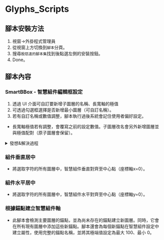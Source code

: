 # Glyphs_Scripts

## 腳本安裝方法

1. 視窗->外掛程式管理員
2. 從視窗上方切換到`腳本`分頁。
3. 搜尋`殷慈遠的腳本集`找到後點選左側的安裝按鈕。
4. Done。

## 腳本內容

### SmartBBox - 智慧組件編輯框設定

1. 透過 UI 介面可自訂要新增子圖層的名稱、長寬軸的極值
2. 可透過勾選框選擇是否新增最小圖層（可自訂名稱）。
3. 若有自訂名稱或數值調整，腳本執行過後系統會記住使用者偏好設定。 
- 長寬軸極值若有調整，會覆寫之前的設定數值。子圖層改名會另外新增圖層並與極值配對（原子圖層會保留）。


<details> <summary>發想&解決過程</summary>

這兩天花了一些時間研究 Glyphs 的腳本語法，對於去年曾經提到智慧型部件設定繁瑣的問題終於解決了。在此分享一下我的解決歷程。

---

在我去年對於這個問題錄製了 [發問影片](https://youtu.be/A97dZtYgmAA) 總之就是為了製作可變形的智慧型部件需要新增圖層、為它們命名、設定軸屬性和配對圖層，太多繁瑣的步驟希望能透過腳本快速完成。

這是我在 Glyphs 論壇的 [發問主題](https://forum.glyphsapp.com/t/about-the-height-and-width-values-of-smart-component/20402)。

---

我把腳本拆成兩個部分解決，圖層部分以及智慧型部件設定的部分。

---

圖層部分我參考了 [mekkablue 腳本集](https://github.com/mekkablue/Glyphs-Scripts) 裡面的 Insert Layers 腳本（在 Interpolation 分類中），作者將選項寫成一套ＵＩ，我只截取了生成的部分改成符合自己需求的語法


---

最後是智慧型部件設定的部分，起先我找到了官網提供的語法集，裡面確實提供了我需要的功能：[設定軸屬性](https://docu.glyphsapp.com/#GSGlyph.smartComponentAxes) 和 [配對圖層](https://docu.glyphsapp.com/#GSLayer.smartComponentPoleMapping)。


但是設定軸屬性的部分，我複製了範例的語法卻在 Glyphs 中無法順利運行。於是我用語法中的幾個關鍵字在官方論壇中尋找，發現了這篇文章。

時間來到今年中，中國的設計師提出了相同的 [發問主題](https://forum.glyphsapp.com/t/automate-script-for-layer-settings-of-smart-component/23011/6)，或許是問題描述的比較完整所以得到了解決。

裡面提供的語法成為我需要的腳本最後一塊拼圖，這個腳本終於能在未來的造字過程中成功幫我省下很多時間。

</details>

### 組件垂直居中

- 將選取字符的所有圖層中，智慧組件垂直對齊至中心點（座標軸x=0）。

### 組件水平居中

- 將選取字符的所有圖層中，智慧組件水平對齊至中心點（座標軸y=0）。

### 根據錨點建立智慧組件軸

- 此腳本會檢測主要圖層的錨點，並為尚未存在的錨點建立新圖層。同時，它會在所有現有圖層中添加這些新錨點。腳本還會為每個新錨點在智慧組件設定中建立屬性，使用完整的錨點名稱，並將其極端值設定為最大 100、最小 0。

